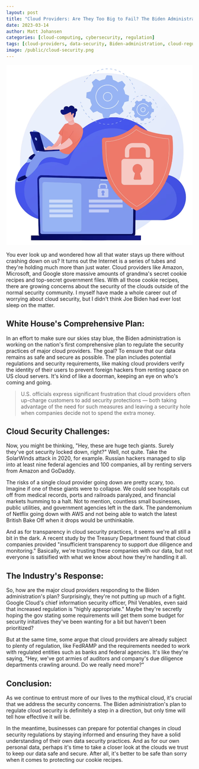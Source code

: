 ```yaml
---
layout: post
title: "Cloud Providers: Are They Too Big to Fail? The Biden Administration's Plan to Regulate Cloud Security"
date: 2023-03-14
author: Matt Johansen
categories: [cloud-computing, cybersecurity, regulation]
tags: [cloud-providers, data-security, Biden-administration, cloud-regulation]
image: /public/cloud-security.png
---
```

![The Biden Administration's Plan to Regulate Cloud Security](/public/cloud-security.png "The Biden Administration's Plan to Regulate Cloud Security")

You ever look up and wondered how all that water stays up there without crashing down on us? It turns out the Internet is a series of tubes and they're holding much more than just water. Cloud providers like Amazon, Microsoft, and Google store massive amounts of grandma's secret cookie recipes and top-secret government files. With all those cookie recipes, there are growing concerns about the security of the clouds outside of the normal security community. I myself have made a whole career out of worrying about cloud security, but I didn't think Joe Biden had ever lost sleep on the matter.

## White House's Comprehensive Plan:

In an effort to make sure our skies stay blue, the Biden administration is working on the nation's first comprehensive plan to regulate the security practices of major cloud providers. The goal? To ensure that our data remains as safe and secure as possible. The plan includes potential regulations and security requirements, like making cloud providers verify the identity of their users to prevent foreign hackers from renting space on US cloud servers. It's kind of like a doorman, keeping an eye on who's coming and going.

> U.S. officials express significant frustration that cloud providers often up-charge customers to add security protections — both taking advantage of the need for such measures and leaving a security hole when companies decide not to spend the extra money.

## Cloud Security Challenges:

Now, you might be thinking, "Hey, these are huge tech giants. Surely they've got security locked down, right?" Well, not quite. Take the SolarWinds attack in 2020, for example. Russian hackers managed to slip into at least nine federal agencies and 100 companies, all by renting servers from Amazon and GoDaddy.

The risks of a single cloud provider going down are pretty scary, too. Imagine if one of these giants were to collapse. We could see hospitals cut off from medical records, ports and railroads paralyzed, and financial markets humming to a halt. Not to mention, countless small businesses, public utilities, and government agencies left in the dark. The pandemonium of Netflix going down with AWS and not being able to watch the latest British Bake Off when it drops would be unthinkable.

And as for transparency in cloud security practices, it seems we're all still a bit in the dark. A recent study by the Treasury Department found that cloud companies provided "insufficient transparency to support due diligence and monitoring." Basically, we're trusting these companies with our data, but not everyone is satisified with what we know about how they're handling it all.

## The Industry's Response:

So, how are the major cloud providers responding to the Biden administration's plan? Surprisingly, they're not putting up much of a fight. Google Cloud's chief information security officer, Phil Venables, even said that increased regulation is "highly appropriate." Maybe they're secretly hoping the gov stating some requirements will get them some budget for security initatives they've been wanting for a bit but haven't been prioritized?

But at the same time, some argue that cloud providers are already subject to plenty of regulation, like FedRAMP and the requirements needed to work with regulated entities such as banks and federal agencies. It's like they're saying, "Hey, we've got armies of auditors and company's due diligence departments crawling around. Do we really need more?"

## Conclusion:

As we continue to entrust more of our lives to the mythical cloud, it's crucial that we address the security concerns. The Biden administration's plan to regulate cloud security is definitely a step in a direction, but only time will tell how effective it will be.

In the meantime, businesses can prepare for potential changes in cloud security regulations by staying informed and ensuring they have a solid understanding of their own data security practices. And as for our own personal data, perhaps it's time to take a closer look at the clouds we trust to keep our data safe and secure. After all, it's better to be safe than sorry when it comes to protecting our cookie recipes.
